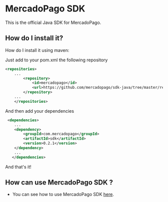 # MercadoPago SDK

This is the official Java SDK for MercadoPago.

## How do I install it?

How do I install it using maven:

Just add to your pom.xml the following repository

```XML
<repositories>
	...
	    <repository>
	        <id>mercadopago</id>
	        <url>https://github.com/mercadopago/sdk-java/tree/master/releases</url>
	    </repository>
	...
	</repositories>	 
```

And then add your dependencies

```XML
 <dependencies>
 	...
   	<dependency>
        <groupId>com.mercadopago</groupId>
 		<artifactId>sdk</artifactId>
 		<version>0.2.1</version>
  	</dependency>
  	...
   </dependencies>
```
And that's it!

## How can use MercadoPago SDK ?

* You can see how to use MercadoPago SDK <a href="https://github.com/mercadopago/sdk-java/blob/master/README.md" name="usage">here</a>.


